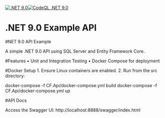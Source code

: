 [![.NET 9.0](https://github.com/leandro-cervelin/cf_api_net_core/actions/workflows/dotnet-core.yml/badge.svg)](https://github.com/leandro-cervelin/cf_api_net_core/actions/workflows/dotnet-core.yml)[![CodeQL .NET 9.0](https://github.com/leandro-cervelin/cf_api_net_core/actions/workflows/codeql-analysis.yml/badge.svg)](https://github.com/leandro-cervelin/cf_api_net_core/actions/workflows/codeql-analysis.yml)
# .NET 9.0 Example API  

#NET 9.0 API Example

A simple .NET 9.0 API using SQL Server and Entity Framework Core.

#Features
	•	Unit and Integration Testing
	•	Docker Compose for deployment

#Docker Setup
	1.	Ensure Linux containers are enabled.
	2.	Run from the src directory:

docker-compose -f CF.Api/docker-compose.yml build
docker-compose -f CF.Api/docker-compose.yml up

#API Docs

Access the Swagger UI: http://localhost:8888/swagger/index.html